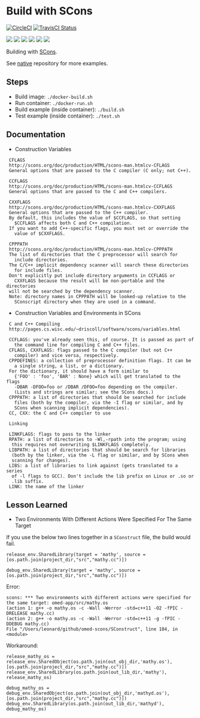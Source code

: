 # Build with SCons

[![CircleCI](https://circleci.com/gh/Praqma/native-example-scons.png?style=shield&circle-token=df3dc5f6efbc2a267f7805f05a5e91d2878be9fd)](https://circleci.com/gh/Praqma/native-example-scons)
[![TravisCI Status](https://travis-ci.org/Praqma/native-example-scons.svg?branch=master)](https://travis-ci.org/Praqma/native-example-scons)

![](https://img.shields.io/github/stars/praqma/native-example-scons.svg)
![](https://img.shields.io/github/forks/praqma/native-example-scons.svg)
![](https://img.shields.io/github/watchers/praqma/native-example-scons.svg)
![](https://img.shields.io/github/tag/praqma/native-example-scons.svg)
![](https://img.shields.io/github/release/praqma/native-example-scons.svg)
![](https://img.shields.io/github/issues/praqma/native-example-scons.svg)

Building with [SCons](http://scons.org/).

See [native](https://github.com/Praqma/native) repository for more examples.

## Steps

* Build image: `./docker-build.sh`
* Run container: `./docker-run.sh`
* Build example (inside container): `./build.sh`
* Test example (inside container): `./test.sh`

## Documentation

* Construction Variables

```
 CFLAGS
 http://scons.org/doc/production/HTML/scons-man.htmlcv-CFLAGS
 General options that are passed to the C compiler (C only; not C++).

 CCFLAGS
 http://scons.org/doc/production/HTML/scons-man.htmlcv-CCFLAGS
 General options that are passed to the C and C++ compilers.

 CXXFLAGS
 http://scons.org/doc/production/HTML/scons-man.htmlcv-CXXFLAGS
 General options that are passed to the C++ compiler.
 By default, this includes the value of $CCFLAGS, so that setting
   $CCFLAGS affects both C and C++ compilation.
 If you want to add C++-specific flags, you must set or override the
   value of $CXXFLAGS.

 CPPPATH
 http://scons.org/doc/production/HTML/scons-man.htmlcv-CPPPATH
 The list of directories that the C preprocessor will search for
   include directories.
 The C/C++ implicit dependency scanner will search these directories
   for include files.
 Don't explicitly put include directory arguments in CCFLAGS or
   CXXFLAGS because the result will be non-portable and the directories
 will not be searched by the dependency scanner.
 Note: directory names in CPPPATH will be looked-up relative to the
   SConscript directory when they are used in a command.
```

* Construction Variables and Environments in SCons

```
 C and C++ Compiling
 http://pages.cs.wisc.edu/~driscoll/software/scons/variables.html

 CCFLAGS: you've already seen this, of course. It is passed as part of
   the command line for compiling C and C++ files.
 CFLAGS, CXXFLAGS: flags passed to the C compiler (but not C++
   compiler) and vice versa, respectively.
 CPPDEFINES: a collection of preprocessor definition flags. It can be
   a single string, a list, or a dictionary.
 For the dictionary, it should have a form similar to
   {'FOO' : 'foo', 'BAR' : None} which will get translated to the flags
   -DBAR -DFOO=foo or /DBAR /DFOO=foo depending on the compiler.
   (Lists and strings are similar; see the SCons docs.)
 CPPPATH: a list of directories that should be searched for include
   files (both by the compiler, via the -I flag or similar, and by
   SCons when scanning implicit dependencies).
 CC, CXX: the C and C++ compiler to use

 Linking

 LINKFLAGS: flags to pass to the linker
 RPATH: a list of directories to -Wl,-rpath into the program; using
  this requires not overwriting $LINKFLAGS completely.
 LIBPATH: a list of directories that should be search for libraries
  (both by the linker, via the -L flag or similar, and by SCons when
  scanning for changes).
 LIBS: a list of libraries to link against (gets translated to a series
  of -l flags to GCC). Don't include the lib prefix on Linux or .so or
  .lib suffix.
 LINK: the name of the linker
```

## Lesson Learned

* Two Environments With Different Actions Were Specified For The Same Target

If you use the below two lines together in a `SConstruct` file, the build would fail.

```
release_env.SharedLibrary(target = 'mathy', source = [os.path.join(project_dir,"src","mathy.cc")])

debug_env.SharedLibrary(target = 'mathy', source = [os.path.join(project_dir,"src","mathy.cc")])
```

Error:
```
scons: *** Two environments with different actions were specified for the same target: omed-app/src/mathy.os
(action 1: g++ -o mathy.os -c -Wall -Werror -std=c++11 -O2 -fPIC -DRELEASE mathy.cc)
(action 2: g++ -o mathy.os -c -Wall -Werror -std=c++11 -g -fPIC -DDEBUG mathy.cc)
File "/Users/leonard/github/omed-scons/SConstruct", line 184, in <module>
```

Workaround:
```
release_mathy_os = release_env.SharedObject(os.path.join(out_obj_dir,'mathy.os'), [os.path.join(project_dir,"src","mathy.cc")])
release_env.SharedLibrary(os.path.join(out_lib_dir,'mathy'), release_mathy_os)

debug_mathy_os = debug_env.SharedObject(os.path.join(out_obj_dir,'mathyd.os'), [os.path.join(project_dir,"src","mathy.cc")])
debug_env.SharedLibrary(os.path.join(out_lib_dir,'mathyd'), debug_mathy_os)
```

